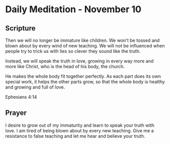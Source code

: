 # Daily Meditation - November 10

## Scripture

Then we will no longer be immature like children. We won't be tossed and blown about by every wind
of new teaching. We will not be influenced when people try to trick us with lies so clever they
sound like the truth. 

Instead, we will speak the truth in love, growing in every way more and more like Christ, who is
the head of his body, the church.

He makes the whole body fit together perfectly. As each part does its own special work, it helps
the other parts grow, so that the whole body is healthy and growing and full of love.

Ephesians 4:14


## Prayer

I desire to grow out of my immaturity and learn to speak your truth with love. I am tired of 
being blown about by every new teaching. Give me a resistance to false teaching and let
me hear and believe your truth.

